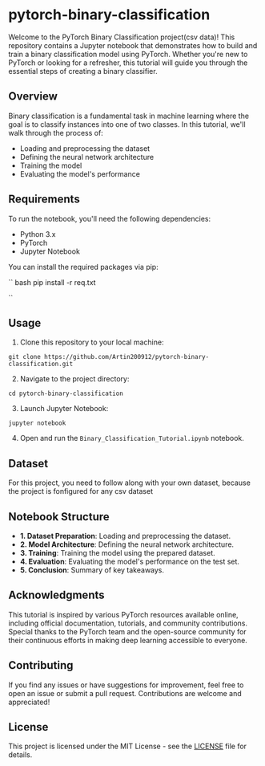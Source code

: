 ﻿# pytorch-binary-classification

Welcome to the PyTorch Binary Classification project(csv data)! This repository contains a Jupyter notebook that demonstrates how to build and train a binary classification model using PyTorch. Whether you're new to PyTorch or looking for a refresher, this tutorial will guide you through the essential steps of creating a binary classifier.

## Overview

Binary classification is a fundamental task in machine learning where the goal is to classify instances into one of two classes. In this tutorial, we'll walk through the process of:

- Loading and preprocessing the dataset
- Defining the neural network architecture
- Training the model
- Evaluating the model's performance

## Requirements

To run the notebook, you'll need the following dependencies:

- Python 3.x
- PyTorch
- Jupyter Notebook

You can install the required packages via pip:

`` bash
pip install -r req.txt

``

## Usage

1. Clone this repository to your local machine:
```
git clone https://github.com/Artin200912/pytorch-binary-classification.git
```

2. Navigate to the project directory:
```
cd pytorch-binary-classification
```
3. Launch Jupyter Notebook:
```
jupyter notebook
```
4. Open and run the `Binary_Classification_Tutorial.ipynb` notebook.

## Dataset

For this project, you need to follow along with your own dataset, because the project is fonfigured for any csv dataset

## Notebook Structure

- **1. Dataset Preparation**: Loading and preprocessing the dataset.
- **2. Model Architecture**: Defining the neural network architecture.
- **3. Training**: Training the model using the prepared dataset.
- **4. Evaluation**: Evaluating the model's performance on the test set.
- **5. Conclusion**: Summary of key takeaways.

## Acknowledgments

This tutorial is inspired by various PyTorch resources available online, including official documentation, tutorials, and community contributions. Special thanks to the PyTorch team and the open-source community for their continuous efforts in making deep learning accessible to everyone.

## Contributing

If you find any issues or have suggestions for improvement, feel free to open an issue or submit a pull request. Contributions are welcome and appreciated!

## License

This project is licensed under the MIT License - see the [LICENSE](LICENSE) file for details.
